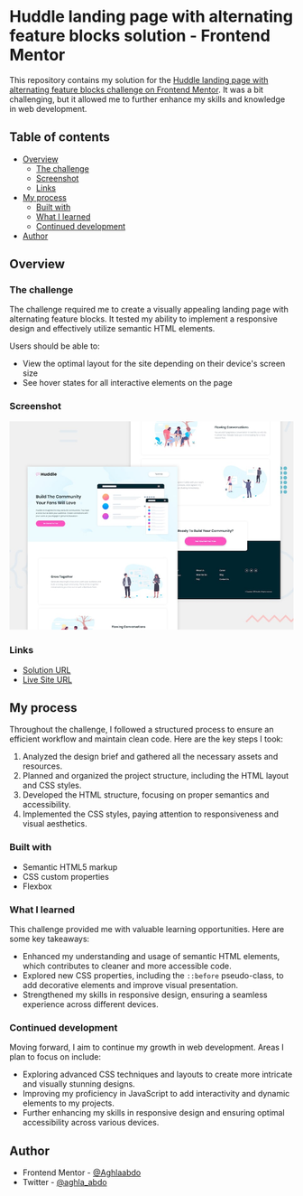 #  Huddle landing page with alternating feature blocks solution - Frontend Mentor

This repository contains my solution for the [Huddle landing page with alternating feature blocks challenge on Frontend Mentor](https://www.frontendmentor.io/challenges/huddle-landing-page-with-alternating-feature-blocks-5ca5f5981e82137ec91a5100). It was a bit challenging, but it allowed me to further enhance my skills and knowledge in web development.

## Table of contents

- [Overview](#overview)
  - [The challenge](#the-challenge)
  - [Screenshot](#screenshot)
  - [Links](#links)
- [My process](#my-process)
  - [Built with](#built-with)
  - [What I learned](#what-i-learned)
  - [Continued development](#continued-development)
- [Author](#author)

## Overview

### The challenge

The challenge required me to create a visually appealing landing page with alternating feature blocks. It tested my ability to implement a responsive design and effectively utilize semantic HTML elements.

Users should be able to:

- View the optimal layout for the site depending on their device's screen size
- See hover states for all interactive elements on the page

### Screenshot

![](images/screenshot.jpg)

### Links

- [Solution URL](https://www.frontendmentor.io/solutions/huddle-landing-page-with-alternating-feature-blocks-JlAlbjlGP-)
- [Live Site URL](https://aghlaabdo.github.io/Huddle-landing-page-feature-blocks/)

## My process

Throughout the challenge, I followed a structured process to ensure an efficient workflow and maintain clean code. Here are the key steps I took:

1. Analyzed the design brief and gathered all the necessary assets and resources.
2. Planned and organized the project structure, including the HTML layout and CSS styles.
3. Developed the HTML structure, focusing on proper semantics and accessibility.
4. Implemented the CSS styles, paying attention to responsiveness and visual aesthetics.

### Built with

- Semantic HTML5 markup
- CSS custom properties
- Flexbox

### What I learned

This challenge provided me with valuable learning opportunities. Here are some key takeaways:

- Enhanced my understanding and usage of semantic HTML elements, which contributes to cleaner and more accessible code.
- Explored new CSS properties, including the `::before` pseudo-class, to add decorative elements and improve visual presentation.
- Strengthened my skills in responsive design, ensuring a seamless experience across different devices.

### Continued development

Moving forward, I aim to continue my growth in web development. Areas I plan to focus on include:

- Exploring advanced CSS techniques and layouts to create more intricate and visually stunning designs.
- Improving my proficiency in JavaScript to add interactivity and dynamic elements to my projects.
- Further enhancing my skills in responsive design and ensuring optimal accessibility across various devices.

## Author

- Frontend Mentor - [@Aghlaabdo](https://www.frontendmentor.io/profile/Aghlaabdo)
- Twitter - [@aghla_abdo](https://twitter.com/aghla_abdo)
